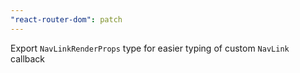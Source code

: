 ```yaml
---
"react-router-dom": patch
---
```


Export `NavLinkRenderProps` type for easier typing of custom `NavLink` callback
